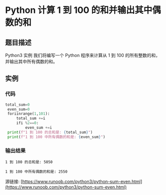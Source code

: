 # Python 计算 1 到 100 的和并输出其中偶数的和

## 题目描述
Python3 实例
我们将编写一个 Python 程序来计算从 1 到 100 的所有整数的和，并输出其中所有偶数的和。

## 实例
### 代码
```python
total_sum=0
 even_sum=0
 foriinrange(1,101):
     total_sum +=i
     ifi %2==0:
         even_sum +=i
 print(f"1 到 100 的总和是: {total_sum}")
 print(f"1 到 100 中所有偶数的和是: {even_sum}")
```
### 输出结果
```
1 到 100 的总和是: 5050
1 到 100 中所有偶数的和是: 2550
```
源链接: [https://www.runoob.com/python3/python-sum-even.html](https://www.runoob.com/python3/python-sum-even.html)